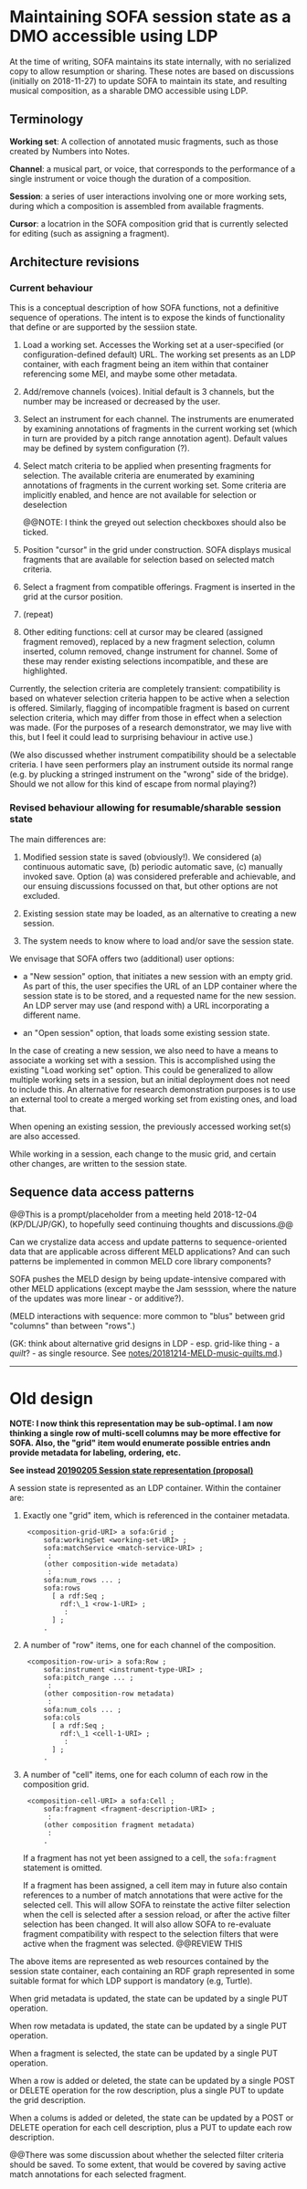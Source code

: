 # Maintaining SOFA session state as a DMO accessible using LDP

At the time of writing, SOFA maintains its state internally, with no serialized copy to allow resumption or sharing.  These notes are based on discussions (initially on 2018-11-27) to update SOFA to maintain its state, and resulting musical composition, as a sharable DMO accessible using LDP.


## Terminology

**Working set**: A collection of annotated music fragments, such as those created by Numbers into Notes.

**Channel**: a musical part, or voice, that corresponds to the performance of a single instrument or voice though the duration of a composition.

**Session**: a series of user interactions involving one or more working sets, during which a composition is assembled from available fragments.

**Cursor**: a locatrion in the SOFA composition grid that is currently selected for editing (such as assigning a fragment).


## Architecture revisions

### Current behaviour

This is a conceptual description of how SOFA functions, not a definitive sequence of operations.  The intent is to expose the kinds of functionality that define or are supported by the sessiion state.

1. Load a working set.  Accesses the Working set at a user-specified (or configuration-defined default) URL.  The working set presents as an LDP container, with each fragment being an item within that container referencing some MEI, and maybe some other metadata.

2. Add/remove channels (voices).  Initial default is 3 channels, but the number may be increased or decreased by the user.

3. Select an instrument for each channel.  The instruments are enumerated by examining annotations of fragments in the current working set (which in turn are provided by a pitch range annotation agent).  Default values may be defined by system configuration (?).

4. Select match criteria to be applied when presenting fragments for selection.  The available criteria are enumerated by examining annotations of fragments in the current working set.  Some criteria are implicitly enabled, and hence are not available for selection or deselection

    @@NOTE: I think the greyed out selection checkboxes should also be ticked.

5. Position "cursor" in the grid under construction.  SOFA displays musical fragments that are available for selection based on selected match criteria.

6. Select a fragment from compatible offerings.  Fragment is inserted in the grid at the cursor position.

7. (repeat)

8. Other editing functions:  cell at cursor may be cleared (assigned fragment removed), replaced by a new fragment selection, column inserted, column removed, change instrument for channel.  Some of these may render existing selections incompatible, and these are highlighted.


Currently, the selection criteria are completely transient:  compatibility is based on whatever selection criteria happen to be active when a selection is offered.  Similarly, flagging of incompatible fragment is based on current selection criteria, which may differ from those in effect when a selection was made.  (For the purposes of a research demonstrator, we may live with this, but I feel it could lead to surprising behaviour in active use.)

(We also discussed whether instrument compatibility should be a selectable criteria.  I have seen performers play an instrument outside its normal range (e.g. by plucking a stringed instrument on the "wrong" side of the bridge).  Should we not allow for this kind of escape from normal playing?)


### Revised behaviour allowing for resumable/sharable session state

The main differences are:

1. Modified session state is saved (obviously!).  We considered (a) continuous automatic save, (b) periodic automatic save, (c) manually invoked save.  Option (a) was considered preferable and achievable, and our ensuing discussions focussed on that, but other options are not excluded.

2. Existing session state may be loaded, as an alternative to creating a new session.

3. The system needs to know where to load and/or save the session state.  

We envisage that SOFA offers two (additional) user options:

- a "New session" option, that initiates a new session with an empty grid.  As part of this, the user specifies the URL of an LDP container where the session state is to be stored, and a requested name for the new session.  An LDP server may use (and respond with) a URL incorporating a different name.

- an "Open session" option, that loads some existing session state.

In the case of creating a new session, we also need to have a means to associate a working set with a session.  This is accomplished using the existing "Load working set" option.  This could be generalized to allow multiple working sets in a session, but an initial deployment does not need to include this.  An alternative for research demonstration purposes is to use an external tool to create a merged working set from existing ones, and load that.

When opening an existing session, the previously accessed working set(s) are also accessed.

While working in a session, each change to the music grid, and certain other changes, are written to the session state.


## Sequence data access patterns

@@This is a prompt/placeholder from a meeting held 2018-12-04 (KP/DL/JP/GK), to hopefully seed continuing thoughts and discussions.@@

Can we crystalize data access and update patterns to sequence-oriented data that are applicable across different MELD applications?  And can such patterns be implemented in common MELD core library components?

SOFA pushes the MELD design by being update-intensive compared with other MELD applications (except maybe the Jam sesssion, where the nature of the updates was more linear - or additive?).

(MELD interactions with sequence: more common to "blus" between grid "columns" than between "rows".)

(GK: think about alternative grid designs in LDP - esp. grid-like thing - a _quilt_? - as single resource.  See [notes/20181214-MELD-music-quilts.md](./20181214-MELD-music-quilts.md).)

----

# Old design

**NOTE: I now think this representation may be sub-optimal.  I am now thinking a single row of multi-scell columns may be more effective for SOFA.  Also, the "grid" item would enumerate possible entries andn provide metadata for labeling, ordering, etc.**

**See instead [20190205 Session state representation (proposal)](./20190205-SOFA_session-state-representation-design.md)**

A session state is represented as an LDP container.  Within the container are:

1. Exactly one "grid" item, which is referenced in the container metadata.

        <composition-grid-URI> a sofa:Grid ;
            sofa:workingSet <working-set-URI> ;
            sofa:matchService <match-service-URI> ;
             :
            (other composition-wide metadata)
             :
            sofa:num_rows ... ;
            sofa:rows 
              [ a rdf:Seq ;
                rdf:\_1 <row-1-URI> ;
                 :
              ] ;
            .

2. A number of "row" items, one for each channel of the composition.

        <composition-row-uri> a sofa:Row ;
            sofa:instrument <instrument-type-URI> ;
            sofa:pitch_range ... ;
             :
            (other composition-row metadata)
             :
            sofa:num_cols ... ;
            sofa:cols
              [ a rdf:Seq ;
                rdf:\_1 <cell-1-URI> ;
                 :
              ] ;
            .

3. A number of "cell" items, one for each column of each row in the composition grid.

        <composition-cell-URI> a sofa:Cell ;
            sofa:fragment <fragment-description-URI> ;
             :
            (other composition fragment metadata)
             :
            .

    If a fragment has not yet been assigned to a cell, the `sofa:fragment` statement is omitted.

    If a fragment has been assigned, a cell item may in future also contain references to a number of match annotations that were active for the selected cell.  This will allow SOFA to reinstate the active filter selection when the cell is selected after a session reload, or after the active filter selection has been changed.  It will also allow SOFA to re-evaluate fragment compatibility with respect to the selection filters that were active when the fragment was selected.  @@REVIEW THIS

The above items are represented as web resources contained by the session state container, each containing an RDF graph represented in some suitable format for which LDP support is mandatory (e.g, Turtle).

When grid metadata is updated, the state can be updated by a single PUT operation.

When row metadata is updated, the state can be updated by a single PUT operation.

When a fragment is selected, the state can be updated by a single PUT operation.

When a row is added or deleted, the state can be updated by a single POST or DELETE operation for the row description, plus a single PUT to update the grid description.

When a colums is added or deleted, the state can be updated by a POST or DELETE operation for each cell description, plus a PUT to update each row description.

@@There was some discussion about whether the selected filter criteria should be saved.  To some extent, that would be covered by saving active match annotations for each selected fragment.
